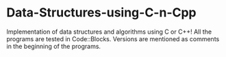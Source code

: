 # Data-Structures-using-C-n-Cpp
Implementation of data structures and algorithms using C or C++!
All the programs are tested in Code::Blocks. Versions are mentioned as comments in the beginning of the programs.
